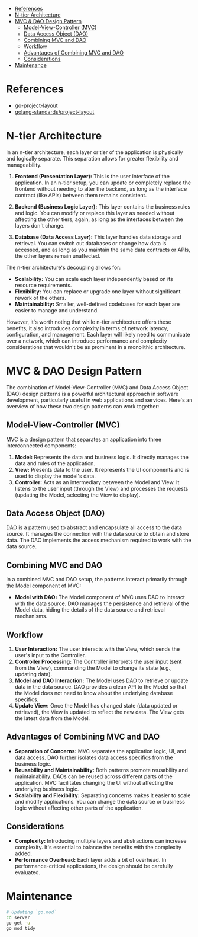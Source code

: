 - [References](#references)
- [N-tier Architecture](#n-tier-architecture)
- [MVC \& DAO Design Pattern](#mvc--dao-design-pattern)
  - [Model-View-Controller (MVC)](#model-view-controller-mvc)
  - [Data Access Object (DAO)](#data-access-object-dao)
  - [Combining MVC and DAO](#combining-mvc-and-dao)
  - [Workflow](#workflow)
  - [Advantages of Combining MVC and DAO](#advantages-of-combining-mvc-and-dao)
  - [Considerations](#considerations)
- [Maintenance](#maintenance)

# References

- [go-project-layout](https://appliedgo.com/blog/go-project-layout)
- [golang-standards/project-layout](https://github.com/golang-standards/project-layout/tree/master)

# N-tier Architecture

In an n-tier architecture, each layer or tier of the application is physically and logically separate. This separation allows for greater flexibility and manageability.

1. **Frontend (Presentation Layer):** This is the user interface of the application. In an n-tier setup, you can update or completely replace the frontend without needing to alter the backend, as long as the interface contract (like APIs) between them remains consistent.

2. **Backend (Business Logic Layer):** This layer contains the business rules and logic. You can modify or replace this layer as needed without affecting the other tiers, again, as long as the interfaces between the layers don't change.

3. **Database (Data Access Layer):** This layer handles data storage and retrieval. You can switch out databases or change how data is accessed, and as long as you maintain the same data contracts or APIs, the other layers remain unaffected.

The n-tier architecture's decoupling allows for:

- **Scalability:** You can scale each layer independently based on its resource requirements.
- **Flexibility:** You can replace or upgrade one layer without significant rework of the others.
- **Maintainability:** Smaller, well-defined codebases for each layer are easier to manage and understand.

However, it's worth noting that while n-tier architecture offers these benefits, it also introduces complexity in terms of network latency, configuration, and management. Each layer will likely need to communicate over a network, which can introduce performance and complexity considerations that wouldn't be as prominent in a monolithic architecture.

# MVC & DAO Design Pattern

The combination of Model-View-Controller (MVC) and Data Access Object (DAO) design patterns is a powerful architectural approach in software development, particularly useful in web applications and services. Here's an overview of how these two design patterns can work together:

## Model-View-Controller (MVC)

MVC is a design pattern that separates an application into three interconnected components:

1. **Model:** Represents the data and business logic. It directly manages the data and rules of the application.
2. **View:** Presents data to the user. It represents the UI components and is used to display the model's data.
3. **Controller:** Acts as an intermediary between the Model and View. It listens to the user input (through the View) and processes the requests (updating the Model, selecting the View to display).

## Data Access Object (DAO)

DAO is a pattern used to abstract and encapsulate all access to the data source. It manages the connection with the data source to obtain and store data. The DAO implements the access mechanism required to work with the data source.

## Combining MVC and DAO

In a combined MVC and DAO setup, the patterns interact primarily through the Model component of MVC:

- **Model with DAO:** The Model component of MVC uses DAO to interact with the data source. DAO manages the persistence and retrieval of the Model data, hiding the details of the data source and retrieval mechanisms.

## Workflow

1. **User Interaction:** The user interacts with the View, which sends the user's input to the Controller.
2. **Controller Processing:** The Controller interprets the user input (sent from the View), commanding the Model to change its state (e.g., updating data).
3. **Model and DAO Interaction:** The Model uses DAO to retrieve or update data in the data source. DAO provides a clean API to the Model so that the Model does not need to know about the underlying database specifics.
4. **Update View:** Once the Model has changed state (data updated or retrieved), the View is updated to reflect the new data. The View gets the latest data from the Model.

## Advantages of Combining MVC and DAO

- **Separation of Concerns:** MVC separates the application logic, UI, and data access. DAO further isolates data access specifics from the business logic.
- **Reusability and Maintainability:** Both patterns promote reusability and maintainability. DAOs can be reused across different parts of the application. MVC facilitates changing the UI without affecting the underlying business logic.
- **Scalability and Flexibility:** Separating concerns makes it easier to scale and modify applications. You can change the data source or business logic without affecting other parts of the application.

## Considerations

- **Complexity:** Introducing multiple layers and abstractions can increase complexity. It's essential to balance the benefits with the complexity added.
- **Performance Overhead:** Each layer adds a bit of overhead. In performance-critical applications, the design should be carefully evaluated.

# Maintenance

```sh
# Updating `go.mod`
cd server
go get -u
go mod tidy
```
